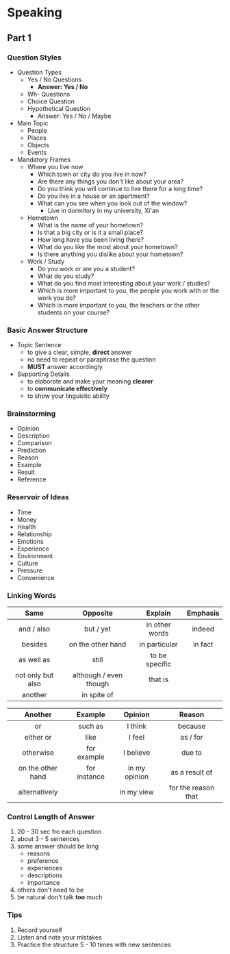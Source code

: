 # Speaking

## Part 1

### Question Styles

- Question Types
  - Yes / No Questions
    - **Answer: Yes / No**
  - Wh- Questions
  - Choice Question
  - Hypothetical Question
    - Answer: Yes / No / Maybe
- Main Topic
  - People
  - Places
  - Objects
  - Events
- Mandatory Frames
  - Where you live now
    - Which town or city do you live in now?
    - Are there any things you don't like about your area?
    - Do you think you will continue to live there for a long time?
    - Do you live in a house or an apartment?
    - What can you see when you look out of the window?
      - Live in dormitory in my university, Xi'an
  - Hometown
    - What is the name of your hometown?
    - Is that a big city or is it a small place?
    - How long have you been living there?
    - What do you like the most about your hometown?
    - Is there anything you dislike about your hometown?
  - Work / Study
    - Do you work or are you a student?
    - What do you study?
    - What do you find most interesting about your work / studies?
    - Which is more important to you, the people you work with or the work you do?
    - Which is more important to you, the teachers or the other students on your course?

### Basic Answer Structure

- Topic Sentence
  - to give a clear, simple, **direct** answer
  - no need to repeat or paraphrase the question
  - **MUST** answer accordingly
- Supporting Details
  - to elaborate and make your meaning **clearer**
  - to **communicate effectively**
  - to show your linguistic ability

### Brainstorming

- Opinion
- Description
- Comparison
- Prediction
- Reason
- Example
- Result
- Reference

### Reservoir of Ideas

- Time
- Money
- Health
- Relationship
- Emotions
- Experience
- Environment
- Culture
- Pressure
- Convenience

### Linking Words

|       Same        |        Opposite        |    Explain     | Emphasis |
| :---------------: | :--------------------: | :------------: | :------: |
|    and / also     |       but / yet        | in other words |  indeed  |
|      besides      |   on the other hand    | in particular  | in fact  |
|    as well as     |         still          | to be specific |          |
| not only but also | although / even though |    that is     |          |
|      another      |      in spite of       |                |          |

|      Another      |   Example    |    Opinion    |       Reason        |
| :---------------: | :----------: | :-----------: | :-----------------: |
|        or         |   such as    |    I think    |       because       |
|     either or     |     like     |    I feel     |      as / for       |
|     otherwise     | for example  |   I believe   |       due to        |
| on the other hand | for instance | in my opinion |   as a result of    |
|   alternatively   |              |  in my view   | for the reason that |

### Control Length of Answer

1. 20 - 30 sec fro each question
2. about 3 - 5 sentences
3. some answer should be long
   - reasons
   - preference
   - experiences
   - descriptions
   - importance
4. others don't need to be
5. be natural don't talk **too** much

### Tips

1. Record yourself
2. Listen and note your mistakes
3. Practice the structure 5 - 10 times with new sentences
